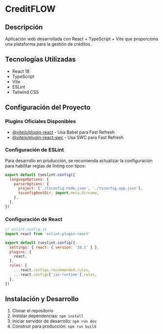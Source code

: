 # CreditFLOW

## Descripción
Aplicación web desarrollada con React + TypeScript + Vite que proporciona una plataforma para la gestión de créditos.

## Tecnologías Utilizadas
- React 18
- TypeScript
- Vite
- ESLint
- Tailwind CSS

## Configuración del Proyecto

### Plugins Oficiales Disponibles
- [@vitejs/plugin-react](https://github.com/vitejs/vite-plugin-react/blob/main/packages/plugin-react/README.md) - Usa Babel para Fast Refresh
- [@vitejs/plugin-react-swc](https://github.com/vitejs/vite-plugin-react-swc) - Usa SWC para Fast Refresh

### Configuración de ESLint
Para desarrollo en producción, se recomienda actualizar la configuración para habilitar reglas de linting con tipos:

```js
export default tseslint.config({
  languageOptions: {
    parserOptions: {
      project: ['./tsconfig.node.json', './tsconfig.app.json'],
      tsconfigRootDir: import.meta.dirname,
    },
  },
})
```

### Configuración de React
```js
// eslint.config.js
import react from 'eslint-plugin-react'

export default tseslint.config({
  settings: { react: { version: '18.3' } },
  plugins: {
    react,
  },
  rules: {
    ...react.configs.recommended.rules,
    ...react.configs['jsx-runtime'].rules,
  },
})
```

## Instalación y Desarrollo

1. Clonar el repositorio
2. Instalar dependencias: `npm install`
3. Iniciar servidor de desarrollo: `npm run dev`
4. Construir para producción: `npm run build`

